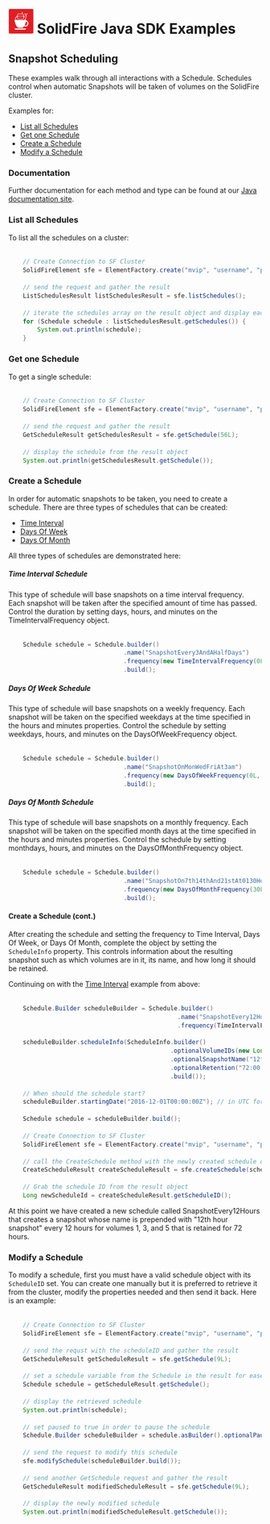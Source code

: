 # <img src="https://raw.githubusercontent.com/solidfire/solidfire-sdk-java/gh-pages/Java-SDK-Icon-RGB-02.png" height="50" width="50" > SolidFire Java SDK Examples

## Snapshot Scheduling

These examples walk through all interactions with a Schedule. Schedules control when automatic Snapshots will be taken of volumes on the SolidFire cluster.

Examples for:

- [List all Schedules](#list-all-schedules)
- [Get one Schedule](#get-one-schedule)
- [Create a Schedule](#create-a-schedule)
- [Modify a Schedule](#modify-a-schedule)

### Documentation

Further documentation for each method and type can be found at our [Java documentation site](http://solidfire.github.io/solidfire-sdk-java/latest/api/). 

### List all Schedules

To list all the schedules on a cluster:

~~~ java

    // Create Connection to SF Cluster
    SolidFireElement sfe = ElementFactory.create("mvip", "username", "password");
    
    // send the request and gather the result
    ListSchedulesResult listSchedulesResult = sfe.listSchedules();
    
    // iterate the schedules array on the result object and display each Schedule
    for (Schedule schedule : listSchedulesResult.getSchedules()) {
        System.out.println(schedule);
    }

~~~

### Get one Schedule

To get a single schedule:

~~~ java

    // Create Connection to SF Cluster
    SolidFireElement sfe = ElementFactory.create("mvip", "username", "password");
    
    // send the request and gather the result
    GetScheduleResult getSchedulesResult = sfe.getSchedule(56L);
    
    // display the schedule from the result object
    System.out.println(getSchedulesResult.getSchedule());

~~~

### Create a Schedule

In order for automatic snapshots to be taken, you need to create a schedule. There are three types of schedules that can be created:

- [Time Interval](#time-interval-schedule) 
- [Days Of Week](#days-of-week-schedule)
- [Days Of Month](#days-of-month-schedule)

All three types of schedules are demonstrated here:

##### Time Interval Schedule

This type of schedule will base snapshots on a time interval frequency. Each snapshot will be taken after the specified amount of time has passed. Control the duration by setting days, hours, and minutes on the TimeIntervalFrequency object.

~~~ java

    Schedule schedule = Schedule.builder()
                                .name("SnapshotEvery3AndAHalfDays")
                                .frequency(new TimeIntervalFrequency(0L, 12L, 3L))
                                .build();

~~~

##### Days Of Week Schedule

This type of schedule will base snapshots on a weekly frequency. Each snapshot will be taken on the specified weekdays at the time specified in the hours and minutes properties. Control the schedule by setting weekdays, hours, and minutes on the DaysOfWeekFrequency object.

~~~ java

    Schedule schedule = Schedule.builder()
                                .name("SnapshotOnMonWedFriAt3am")
                                .frequency(new DaysOfWeekFrequency(0L, 3L, new Weekday[]{Weekday.Monday, Weekday.Wednesday, Weekday.Friday}))
                                .build();

~~~

##### Days Of Month Schedule

This type of schedule will base snapshots on a monthly frequency. Each snapshot will be taken on the specified month days at the time specified in the hours and minutes properties. Control the schedule by setting monthdays, hours, and minutes on the DaysOfMonthFrequency object.

~~~ java

    Schedule schedule = Schedule.builder()
                                .name("SnapshotOn7th14thAnd21stAt0130Hours")
                                .frequency(new DaysOfMonthFrequency(30L, 3L, new Long[]{7L, 14L, 21L}))
                                .build();

~~~

#### Create a Schedule (cont.)

After creating the schedule and setting the frequency to Time Interval, Days Of Week, or Days Of Month, complete the object by setting the `ScheduleInfo` property. This controls information about the resulting snapshot such as which volumes are in it, its name, and how long it should be retained.

Continuing on with the [Time Interval](#time-interval-schedule) example from above:

~~~ java

    Schedule.Builder scheduleBuilder = Schedule.builder()
                                               .name("SnapshotEvery12Hours")
                                               .frequency(TimeIntervalFrequency.builder().hours(12L).build());

    scheduleBuilder.scheduleInfo(ScheduleInfo.builder()
                                             .optionalVolumeIDs(new Long[]{1L, 3L, 5L})
                                             .optionalSnapshotName("12th hour snapshot")
                                             .optionalRetention("72:00:00") // in HH:mm:ss format
                                             .build());
    
    // When should the schedule start?
    scheduleBuilder.startingDate("2016-12-01T00:00:00Z"); // in UTC format

    Schedule schedule = scheduleBuilder.build();

    // Create Connection to SF Cluster
    SolidFireElement sfe = ElementFactory.create("mvip", "username", "password");

    // call the CreateSchedule method with the newly created schedule object
    CreateScheduleResult createScheduleResult = sfe.createSchedule(schedule);

    // Grab the schedule ID from the result object
    Long newScheduleId = createScheduleResult.getScheduleID();

~~~

At this point we have created a new schedule called SnapshotEvery12Hours that creates a snapshot whose name is prepended with "12th hour snapshot" every 12 hours for volumes 1, 3, and 5 that is retained for 72 hours.

### Modify a Schedule

To modify a schedule, first you must have a valid schedule object with its `ScheduleID` set. You can create one manually but it is preferred to retrieve it from the cluster, modify the properties needed and then send it back. Here is an example:

~~~ java

    // Create Connection to SF Cluster
    SolidFireElement sfe = ElementFactory.create("mvip", "username", "password");

    // send the requst with the scheduleID and gather the result
    GetScheduleResult getScheduleResult = sfe.getSchedule(9L);

    // set a schedule variable from the Schedule in the result for ease of use
    Schedule schedule = getScheduleResult.getSchedule();

    // display the retrieved schedule
    System.out.println(schedule);

    // set paused to true in order to pause the schedule
    Schedule.Builder scheduleBuilder = schedule.asBuilder().optionalPaused(true);

    // send the request to modify this schedule
    sfe.modifySchedule(scheduleBuilder.build());

    // send another GetSchedule request and gather the result
    GetScheduleResult modifiedScheduleResult = sfe.getSchedule(9L);

    // display the newly modified schedule
    System.out.println(modifiedScheduleResult.getSchedule());  

~~~
